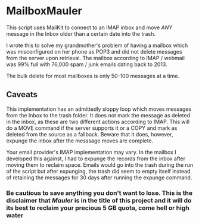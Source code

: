 # MailboxMauler

This script uses MailKit to connect to an IMAP inbox and move *ANY* message in the Inbox older than a certain date into the trash.

I wrote this to solve my grandmother's problem of having a mailbox which was misconfigured on her phone as POP3 and did not delete messages from the server upon retrieval. The mailbox according to IMAP / webmail was 99% full with 76,000 spam / junk emails dating back to 2013.

The bulk delete for most mailboxes is only 50-100 messages at a time.

## Caveats

This implementation has an admittedly sloppy loop which moves messages from the Inbox to the trash folder. It does not mark the message as deleted in the inbox, as these are two different actions according to IMAP. This will do a MOVE command if the server supports it or a COPY and mark as deleted from the source as a fallback. Beware that it does, however, expunge the inbox after the messsage moves are complete.

Your email provider's IMAP implementation may vary. In the mailbox I developed this against, I had to expunge the records from the inbox after moving them to reclaim space. Emails would go into the trash during the run of the script but after expunging, the trash did seem to empty itself instead of retaining the messages for 30 days after running the expunge command.

### Be cautious to save anything you don't want to lose. This is the disclaimer that *Mauler* is in the title of this project and it will do its best to reclaim your precious 5 GB quota, come hell or high water
